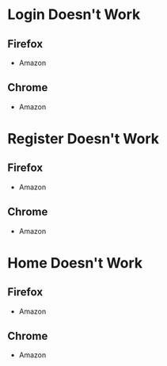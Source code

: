 # Login Doesn't Work
## Firefox
* Amazon
## Chrome
* Amazon

# Register Doesn't Work
## Firefox
* Amazon
## Chrome
* Amazon

# Home Doesn't Work
## Firefox
* Amazon
## Chrome
* Amazon
